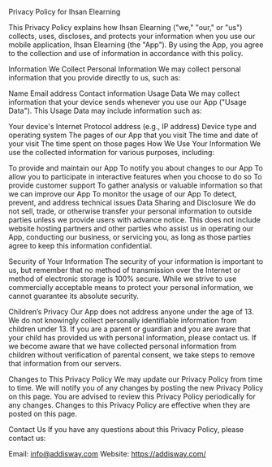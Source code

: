 Privacy Policy for Ihsan Elearning


This Privacy Policy explains how Ihsan Elearning ("we," "our," or "us") collects, uses, discloses, and protects your information when you use our mobile application, Ihsan Elearning (the "App"). By using the App, you agree to the collection and use of information in accordance with this policy.

Information We Collect
Personal Information
We may collect personal information that you provide directly to us, such as:

Name
Email address
Contact information
Usage Data
We may collect information that your device sends whenever you use our App ("Usage Data"). This Usage Data may include information such as:

Your device's Internet Protocol address (e.g., IP address)
Device type and operating system
The pages of our App that you visit
The time and date of your visit
The time spent on those pages
How We Use Your Information
We use the collected information for various purposes, including:

To provide and maintain our App
To notify you about changes to our App
To allow you to participate in interactive features when you choose to do so
To provide customer support
To gather analysis or valuable information so that we can improve our App
To monitor the usage of our App
To detect, prevent, and address technical issues
Data Sharing and Disclosure
We do not sell, trade, or otherwise transfer your personal information to outside parties unless we provide users with advance notice. This does not include website hosting partners and other parties who assist us in operating our App, conducting our business, or servicing you, as long as those parties agree to keep this information confidential.

Security of Your Information
The security of your information is important to us, but remember that no method of transmission over the Internet or method of electronic storage is 100% secure. While we strive to use commercially acceptable means to protect your personal information, we cannot guarantee its absolute security.

Children’s Privacy
Our App does not address anyone under the age of 13. We do not knowingly collect personally identifiable information from children under 13. If you are a parent or guardian and you are aware that your child has provided us with personal information, please contact us. If we become aware that we have collected personal information from children without verification of parental consent, we take steps to remove that information from our servers.

Changes to This Privacy Policy
We may update our Privacy Policy from time to time. We will notify you of any changes by posting the new Privacy Policy on this page. You are advised to review this Privacy Policy periodically for any changes. Changes to this Privacy Policy are effective when they are posted on this page.

Contact Us
If you have any questions about this Privacy Policy, please contact us:

Email: info@addisway.com
Website: https://addisway.com/
